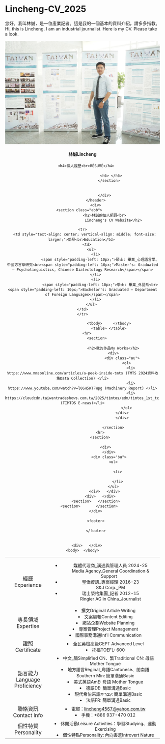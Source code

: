 # Lincheng-CV_2025
您好，我叫林誠，是一位產業記者。這是我的一個基本的資料介紹。請多多指教。<br>
Hi, this is Lincheng. I am an industrial journalist. Here is my CV. Please take a look. 

<html>
    <head>
		<title>林誠CV
		Lincheng</title>
		<link rel="stylesheet" href="test0806.css">
		</head> 
		<body>
			<div id="flset"> 
				<header class="xyz"> 
						<div>
						<section class="aba">
							<img src="Lincheng_CSD+.jpg"> 
							<h4>林誠Lincheng</h4>
							
							<h4>個人履歷<br>RÉSUMÉ</h4>		 						
							
								<h6> </h6>  
							</section>
							
							
						</div>
				</header>
				<div>
						<section class="abb">						
						<h2>林誠的個人網頁<br>
      						    Lincheng's CV Website</h2>
						
<table>							

    <tr>
      <td style="text-align: center; vertical-align: middle; font-size: larger;">學歷<br>Education</td> 
        <td>
            <ul>
                <li>
                    <span style="padding-left: 10px;">碩士: 畢業_心理語言學、中國方言學研究<br><span style="padding-left: 10px;">Master's: Graduated – Psycholinguistics, Chinese Dialectology Research</span></span>
                </li>
                <li>
                    <span style="padding-left: 10px;">學士: 畢業_外語系<br><span style="padding-left: 10px;">Bachelor's: Graduated – Department of Foreign Languages</span></span>
                </li>
            </ul>
        </td>    
    </tr>


  <tr>
    <td style="text-align: center; vertical-align: middle; font-size: larger;">經歷<br>Experience</td>
	<td>
	    <ul>
		<li>
		  <span style="padding-left: 10px;">媒體代理商_溝通與管理人員 2024-25<br><span style="padding-left: 10px;">Media Agency_General Coordination & Support</span></span>
		</li>
		<li>
	   	  <span style="padding-left: 10px;">聖僑資訊_專案經理 2016-23<br><span style="padding-left: 10px;">S&J Corp._PM</span></span>
	      	</li>  
		<li>
	   	  <span style="padding-left: 10px;">瑞士榮格集團_記者 2012-15<br><span style="padding-left: 10px;">Ringier AG in China_Journalist</span></span>
	      	</li>
	    </ul>	
	</td>	
</tr>
										<tr>
											<td style="text-align: center; vertical-align: middle; font-size: larger;">專長領域<br>Expertise</td>
											<td><li>撰文Original Article Writing</li>
												<li>文案編輯Content Editing</li>
												<li>網站企劃Website Planning</li>
												<li>專案管理Project Management</li>
												<li>國際事務溝通Int'l Communication</li></td>
										</tr>
										<tr>
											<td style="text-align: center; vertical-align: middle; font-size: larger;">證照<br>Certificate</td>
											<td><li>全民英檢高級GEPT Advanced Level</li>
	   										<li>托福TOEFL: 600</li></td>	
										</tr>
	  									<tr>
											<td style="text-align: center; vertical-align: middle; font-size: larger;">語言能力<br>Language Proficiency</td>
											<td>    <li>中文_簡Simplified CN、繁Traditional CN: 母語 Mother Tongue</li>
	   											<li>地方語言Reginal_粵語Cantonese、閩南語Southern Min: 簡單溝通Basic</li>
												<li>美式英語AmE: 母語 Mother Tongue</li>
												<li>德語DE: 簡單溝通Basic</li>
												<li>現代希伯來語עִבְרִית: 簡單溝通Basic</li>
												<li>法語FR: 簡單溝通Basic</li></td>
										</tr>
										<tr>
											<td style="text-align: center; vertical-align: middle; font-size: larger;">聯絡資訊<br>Contact Info</td>
											<td><li>電郵：<a href="mailto:#">lincheng4567@yahoo.com.tw</a></li>
											<li>手機：+886 937-470 012</li>
											</td>	
										</tr>
<tr>
											<td style="text-align: center; vertical-align: middle; font-size: larger;">個性特質<br>Personality</td>
											<td><li>休閒活動Leisure Activities：學習Studying、運動Exercising</li>
											<li>個性特點Personality: 內向害羞Introvert Nature</li>
											</td>	
										</tr>
											   
							<tbody>		</tbody>
							<table>	</table>
					<hr>			
								<section>				
									
								<h2>我的作品My Works</h2>
								<div>
										<div class="au">
											<ol>
												<li> https://www.mmsonline.com/articles/a-peek-inside-tmts (TMTS 2024資料收集Data Collection) </li>
												<li> https://www.youtube.com/watch?v=l0GH5KTFWpg (Machinery Report) </li>
												<li> https://cloudcdn.taiwantradeshows.com.tw/2025/timtos/edm/timtos_1st_tc.html (TIMTOS E-news)</li>
											</ol>
										</div>
										</div>
										
								</section>
					<hr>
					<section>
			
							<div>	
							</div>
							<div class="bu">
								<ul>
									
									<li>
										
									</li>
								</ul>
						<div>	</div>
					<div>	</div>
				<section>	</section>
			<section>		</section>	
				</div>
				
				<footer>
				
				</footer>
		
		
		<div>	</div>
	<body>	</body>


<html>
</html>
